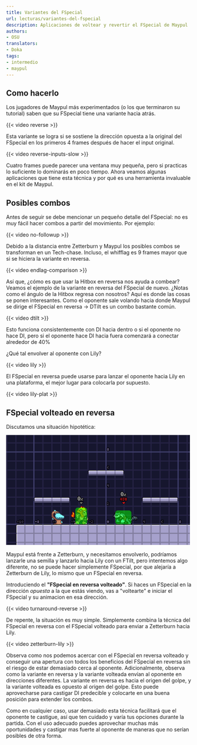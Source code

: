 ```yaml
---
title: Variantes del FSpecial
url: lecturas/variantes-del-fspecial
description: Aplicaciones de voltear y revertir el FSpecial de Maypul
authors:
- OSU
translators:
- Doka
tags:
- intermedio
- maypul
---
```


## Como hacerlo

Los jugadores de Maypul más experimentados (o los que terminaron su tutorial) saben que su FSpecial tiene una variante hacia atrás.

{{< video reverse >}}

Esta variante se logra si se sostiene la dirección opuesta a la original del FSpecial en los primeros 4 frames después de hacer el input original.

{{< video reverse-inputs-slow >}}

Cuatro frames puede parecer una ventana muy pequeña, pero si practicas lo suficiente lo dominarás en poco tiempo. Ahora veamos algunas aplicaciones que tiene esta técnica y por qué es una herramienta invaluable en el kit de Maypul.

## Posibles combos

Antes de seguir se debe mencionar un pequeño detalle del FSpecial: no es muy fácil hacer combos a partir del movimiento. Por ejemplo:

{{< video no-followup >}}

Debido a la distancia entre Zetterburn y Maypul los posibles combos se transforman en un Tech-chase. Incluso, el whifflag es 9 frames mayor que si se hiciera la variante en reversa.

{{< video endlag-comparison >}}

Así que, ¿cómo es que usar la Hitbox en reversa nos ayuda a combear? Veamos el ejemplo de la variante en reversa del FSpecial de nuevo. ¿Notas como el ángulo de la Hitbox regresa con nosotros? Aquí es donde las cosas se ponen interesantes. Como el oponente sale volando hacia donde Maypul se dirige el FSpecial en reversa -> DTilt es un combo bastante común.

{{< video dtilt >}}

Esto funciona consistentemente con DI hacia dentro o si el oponente no hace DI, pero si el oponente hace DI hacia fuera comenzará a conectar alrededor de 40%

¿Qué tal envolver al oponente con Lily?

{{< video lily >}}

El FSpecial en reversa puede usarse para lanzar el oponente hacia Lily en una plataforma, el mejor lugar para colocarla por supuesto.

{{< video lily-plat >}}

## FSpecial volteado en reversa

Discutamos una situación hipotética:

![Zetterburn between Maypul and her Lily](img/zetterburn-lily.png)

Maypul está frente a Zetterburn, y necesitamos envolverlo, podríamos lanzarle una semilla y lanzarlo hacia Lily con un FTilt, pero intentemos algo diferente, no se puede hacer simplemente FSpecial, por que alejaría a Zetterburn de Lily, lo mismo que un FSpecial en reversa.

Introduciendo el **"FSpecial en reversa volteado"**. Si haces un FSpecial en la dirección *opuesta* a la que estás viendo, vas a "voltearte" e iniciar el FSpecial y su animacion en esa dirección.

{{< video turnaround-reverse >}}

De repente, la situación es muy simple. Simplemente combina la técnica del FSpecial en reversa con el FSpecial volteado para enviar a Zetterburn hacia Lily.

{{< video zetterburn-lily >}}

Observa como nos podemos acercar con el FSpecial en reversa volteado y conseguir una apertura con todos los beneficios del FSpecial en reversa sin el riesgo de estar demasiado cerca al oponente. Adicionalmente, observa como la variante en reversa y la variante volteada envían al oponente en direcciones diferentes. La variante en reversa es hacia el origen del golpe, y la variante volteada es opuesto al origen del golpe. Esto puede aprovecharse para castigar DI predecible y colocarte en una buena posición para extender los combos.

Como en cualquier caso, usar demasiado esta técnica facilitará que el oponente te castigue, así que ten cuidado y varía tus opciones durante la partida. Con el uso adecuado puedes aprovechar muchas más oportunidades y castigar mas fuerte al oponente de maneras que no serían posibles de otra forma.
